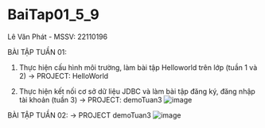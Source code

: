﻿# BaiTap01_5_9
Lê Văn Phát - MSSV: 22110196

BÀI TẬP TUẦN 01:
1. Thực hiện cấu hình môi trường, làm bài tập Helloworld trên lớp (tuần 1 và 2) -> PROJECT: HelloWorld

2. Thực hiện kết nối cơ sở dữ liệu JDBC  và làm bài tập đăng ký, đăng nhập tài khoản (tuần 3) -> PROJECT: demoTuan3
![image](https://github.com/user-attachments/assets/9b213e2c-35fc-40ec-81f0-ee0bc4762566)

BÀI TẬP TUẦN 02: -> PROJECT demoTuan3
![image](https://github.com/user-attachments/assets/a07f1959-6515-4418-9b11-3993d9701199)
